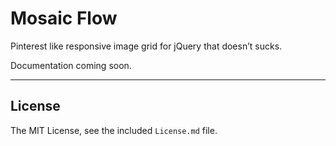 # Mosaic Flow

Pinterest like responsive image grid for jQuery that doesn’t sucks.

Documentation coming soon.


---

## License

The MIT License, see the included `License.md` file.